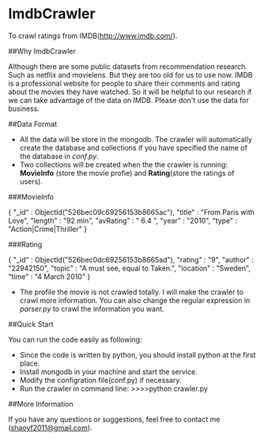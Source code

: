 ImdbCrawler
===========

To crawl ratings from IMDB(http://www.imdb.com/).

##Why ImdbCrawler

Although there are some public datasets from recommendation research. 
Such as netflix and movielens. But they are too old for us to use now. 
IMDB is a professional website for people to share their comments and 
rating about the movies they have watched. So it will be helpful to 
our research if we can take advantage of the data on IMDB. Please 
don't use the data for business.

##Data Format

* All the data will be store in the mongodb. The crawler will automatically
create the database and collections if you have specified the name of the
database in *conf.py*.
* Two collections will be created when the the crawler is running: **MovieInfo**
(store the movie profie) and **Rating**(store the ratings of users).

###MovieInfo

{ "_id" : ObjectId("526bec09c69256153b8665ac"), "title" : "From Paris with Love", "length" : "92 min", "avRating" : " 6.4 ", "year" : "2010", "type" : "Action|Crime|Thriller" }

###Rating

{ "_id" : ObjectId("526bec0dc69256153b8665ad"), "rating" : "9", "author" : "22942150", "topic" : "A must see, equal to Taken.", "location" : "Sweden", "time" : "4 March 2010" }

* The profile the movie is not crawled totally. I will make the crawler to crawl
more information. You can also change the regular expression in *parser.py* to crawl the information you want.

##Quick Start

You can run the code easily as following:
* Since the code is written by python, you should install python at 
the first place.
* Install mongodb in your machine and start the service.
* Modify the configration file(conf.py) if necessary.
* Run the crawler in command line:    >>>>python crawler.py

##More Information

If you have any questions or suggestions, feel free to contact me
(shaoyf2011@gmail.com).
